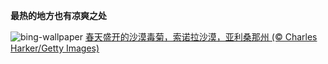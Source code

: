 
**最热的地方也有凉爽之处**

![bing-wallpaper](https://www.bing.com/th?id=OHR.SonoranSpring_ZH-CN9246678734_1920x1080.jpg)
[春天盛开的沙漠毒菊，索诺拉沙漠，亚利桑那州 (© Charles Harker/Getty Images)](https://www.bing.com/search?q=%E7%B4%A2%E8%AF%BA%E6%8B%89%E6%B2%99%E6%BC%A0&amp;form=hpcapt&amp;mkt=zh-cn)
  